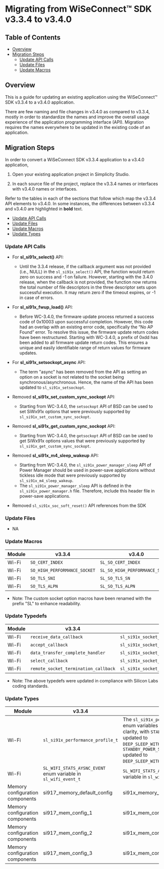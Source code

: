 # Migrating from WiSeConnect™ SDK v3.3.4 to v3.4.0

## Table of Contents

- [Overview](#overview)
- [Migration Steps](#migration-steps)
  - [Update API Calls](#update-api-calls)
  - [Update Files](#update-files)
  - [Update Macros](#update-macros)

## Overview

This is a guide for updating an existing application using the WiSeConnect™ SDK v3.3.4 to a v3.4.0 application.

There are few naming and file changes in v3.4.0 as compared to v3.3.4, mostly in order to standardize the names and improve the overall usage experience of the application programming interface (API). Migration requires the names everywhere to be updated in the existing code of an application.

## Migration Steps

In order to convert a WiSeConnect SDK v3.3.4 application to a v3.4.0 application,

1. Open your existing application project in Simplicity Studio.

2. In each source file of the project, replace the v3.3.4 names or interfaces with v3.4.0 names or interfaces. 

Refer to the tables in each of the sections that follow which map the v3.3.4 API elements to v3.4.0. In some instances, the differences between v3.3.4 and v3.4.0 are highlighted in **bold** text.
- [Update API Calls](#update-api-calls)
- [Update Files](#update-files)
- [Update Macros](#update-macros)
- [Update Types](#update-types)

### Update API Calls

- For **sl_si91x_select()** API:
  - Until the 3.3.4 release, if the callback argument was not provided (i.e., NULL) in the `sl_si91x_select()` API, the function would return zero on success and -1 on failure. However, starting with the 3.4.0 release, when the callback is not provided, the function now returns the total number of file descriptors in the three descriptor sets upon successful execution. It may return zero if the timeout expires, or -1 in case of errors.

- For **sl_si91x_fwup_load()** API:
  - Before WC-3.4.0, the firmware update process returned a success code of 0x10003 upon successful completion. However, this code had an overlap with an existing error code, specifically the “No AP Found” error. To resolve this issue, the firmware update return codes have been restructured. Starting with WC-3.4.0, a prefix of 0xdd has been added to all firmware update return codes. This ensures a unique and easily identifiable range of return values for firmware updates.

- For **sl_si91x_setsockopt_async** API:
  - The term "async" has been removed from the API as setting an option on a socket is not related to the socket being synchronous/asynchronous. Hence, the name of the API has been updated to `sl_si91x_setsockopt`.

- Removed **sl_si91x_set_custom_sync_sockopt** API:
  - Starting from WC-3.4.0, the `setsockopt` API of BSD can be used to set SiWx91x options that were previously supported by `sl_si91x_set_custom_sync_sockopt`.

- Removed **sl_si91x_get_custom_sync_sockopt** API:
  - Starting from WC-3.4.0, the `getsockopt` API of BSD can be used to get SiWx91x options values that were previously supported by `sl_si91x_get_custom_sync_sockopt`.

- Removed **sl_si91x_m4_sleep_wakeup** API:
  - Starting from WC-3.4.0, the `sl_si91x_power_manager_sleep` API of Power Manager should be used in power-save applications without tickless idle mode that were previously supported by `sl_si91x_m4_sleep_wakeup`.
  - The `sl_si91x_power_manager_sleep` API is defined in the `sl_si91x_power_manager.h` file. Therefore, include this header file in power-save applications.

- Removed `sl_si91x_soc_soft_reset()` API references from the SDK

### Update Files

- NA

### Update Macros

| **Module**  |     **v3.3.4**                |         **v3.4.0**             |
|-------------| ------------------------------| -------------------------------|
| Wi-Fi       | `SO_CERT_INDEX`               | `SL_SO_CERT_INDEX`             |
| Wi-Fi       | `SO_HIGH_PERFORMANCE_SOCKET`  | `SL_SO_HIGH_PERFORMANCE_SOCKET`|
| Wi-Fi       | `SO_TLS_SNI`                  | `SL_SO_TLS_SN`                 |
| Wi-Fi       | `SO_TLS_ALPN`                 | `SL_SO_TLS_ALPN`               |
- Note: The custom socket option macros have been renamed with the prefix "SL" to enhance readability.


### Update Typedefs
| **Module**  |     **v3.3.4**                      |         **v3.4.0**                                 |
|-------------| ------------------------------------| ---------------------------------------------------|
| Wi-Fi       | `receive_data_callback`             | `sl_si91x_socket_receive_data_callback_t`          |
| Wi-Fi       | `accept_callback`                   | `sl_si91x_socket_accept_callback_t`                |
| Wi-Fi       | `data_transfer_complete_handler`    | `sl_si91x_socket_data_transfer_complete_handler_t` |
| Wi-Fi       | `select_callback`                   | `sl_si91x_socket_select_callback_t`                |
| Wi-Fi       | `remote_socket_termination_callback`| `sl_si91x_socket_remote_termination_callback_t`    |
- Note: The above typedefs were updated in compliance with Silicon Labs coding standards.

### Update Types

| **Module** | **v3.3.4** | **v3.4.0** |
|------------|------------|------------|
| Wi-Fi   | `sl_si91x_performance_profile_t` | The `sl_si91x_performance_profile_t` enum variables have been renamed for clarity, with `STANDBY_POWER_SAVE` updated to `DEEP_SLEEP_WITHOUT_RAM_RETENTION` and `STANDBY_POWER_SAVE_WITH_RAM_RETENTION` updated to `DEEP_SLEEP_WITH_RAM_RETENTION`.   |
| Wi-Fi  | `SL_WIFI_STATS_AYSNC_EVENT` enum variable in `sl_wifi_event_t` | `SL_WIFI_STATS_ASYNC_EVENT` enum variable in `sl_wifi_event_t`|
|Memory configuration components |si917_memory_default_config|si91x_memory_default_config|
|Memory configuration components |si917_mem_config_1|si91x_mem_config_1|
|Memory configuration components |si917_mem_config_2|si91x_mem_config_2|
|Memory configuration components |si917_mem_config_3|si91x_mem_config_3|
